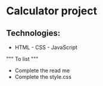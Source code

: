 # Calculator project

## Technologies:
 - HTML - CSS - JavaScript
 

 """ To list """
 - Complete the read me
 - Complete the style.css